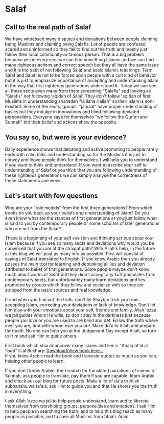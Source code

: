 # Salaf
## Call to the real path of Salaf
We have witnessed many disputes and deviations between people claiming being Muslims and claiming being Salafis. Lot of people are confused, scared and uninformed so they fail to find out the truth and mostly just follow their local community or famous person. That is a big problem because yes in every sect we can find something Islamic and we can find many righteous actions and correct speech but they all have the same issue and it is the path of not following Salaf and basic Islamic teachings. Term Salaf and Salafi is not to be forced upon people with a cult kind of behavior but it is just to emphasize importance of accepting and understanding Islam in the way that first righteous generations understood it. Today we can see all these sects even many from them screaming "Salafis" and looking as "Salafis" not following 'aqidah of Salaf. They don't follow 'aqidah of first Muslims in understanding shahadah "la ilaha illallah" so their Islam is non-existent. Some of the sects, groups, "jamaat" have proper understanding of basics but they indulge in innovations and blind following deviated personalities. Everyone says for themselves "we follow the Qur'an and Sunnah" but their belief and actions show the opposite.
## You say so, but were is your evidence?
Daily experience shows that debating and active promoting to people rarely ends with calm talks and understanding so for the Muslims it is just to convey and leave people think for themselves. I will help you to understand if you want to think and understand. If you want to ascribe your self to understanding of Salaf or you think that you are following understanding of these righteous generations we can simply analyse the correctness of these statements and views.
## Let's start with few questions
Who are your "role models" from the first three generations? From which books do you back up your beliefs and understanding of Islam? Do you even know what are the stances of first generations or you just follow what is said to you by contemporary people or some scholars of later generations who are not from the Salaf?  

These is a beginning of your self-revision and thinking serious about your Islam because if you see so many sects and deviations why would you be convinced that you are at the straight path?
With Allah's help, in the future at this blog we will post as many info as possible. Post will consist of sayings of Salaf translated to English. If you know Arabic then you already posses the main tool for learning and debunking all lies and deviation attributed to belief of first generations. Some people maybe don't know much about works of Salaf but they didn't accept any kufr postulates from contemporary sects, but unfortunately many learn deviations and lies promoted by groups which they follow and socialize with so they are stripped from the basic sources and real knowledge.  

If and when you find out the truth, don't let Shaytan trick you from accepting Islam, correcting your deviations or lack of knowledge. Don't let him play with your emotions about your self, friends and family. Allah 'azza wa jall guides whom He wills, so don't stay in the darkness just because people you love or you are used to are blind and def. Follow the truth where ever you are, and with whom ever you are. Make du'a to Allah and prepare for death. No one can help you at the Judgement Day except Allah, so turn to Him and ask Him to guide others.  

First book which should uncover many issues and lies is "Khalq af'al al 'ibad" lil al Bukhary: [Download/View book here...](https://www.waqfeya.com/book.php?bid=2780)  
If you know Arabic read the book and translate quotes as much as you can, helping other people to learn.  

If you don't know Arabic, then search for translated narrations of imams of Sunnah, ask people to translate, pay them if you are capable, learn Arabic and check out our blog for future posts. Make a lot of du'a to Allah subhanahu wa ta'ala, ask Him to guide you and that He shows you the truth in everything.  

I ask Allah 'azza wa jall to help people understand, learn and to liberate themselves from worshiping groups, personalities and emotions. I ask Him to help people in searching the truth, and to help this blog reach as many people as possible, and to save all Muslims from fitnah. Amin.
